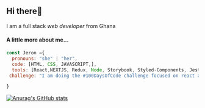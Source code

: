 ## Hi there👋
I am a full stack *web developer* from Ghana
#### A little more about me...
```javascript
const Jeron ={
  pronouns: "she" | "her",
  code: [HTML, CSS, JAVASCRIPT,],
  tools: [React,NEXTJS, Redux, Node, Storybook, Styled-Components, Jest, Docker,MATERIAL UI,TAILWIND CSS,SASS, SOCKET-IO,],
 challenge: "I am doing the #100DaysOfCode challenge focused on react and typescript"

}
```
[![Anurag's GitHub stats](https://github-readme-stats.vercel.app/api?username=jeronasiedu)](https://github.com/anuraghazra/github-readme-stats)
